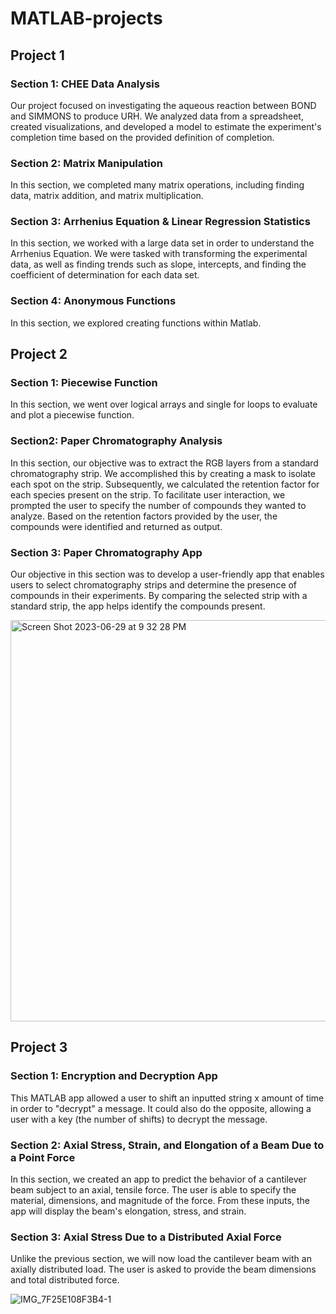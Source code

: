 # MATLAB-projects

## Project 1
### Section 1: CHEE Data Analysis

Our project focused on investigating the aqueous reaction between BOND and SIMMONS to produce URH. We analyzed data from a spreadsheet, created visualizations, and developed a model to estimate the experiment's completion time based on the provided definition of completion.

### Section 2: Matrix Manipulation

In this section, we completed many matrix operations, including finding data, matrix addition, and matrix multiplication. 

### Section 3: Arrhenius Equation & Linear Regression Statistics 

In this section, we worked with a large data set in order to understand the Arrhenius Equation. We were tasked with transforming the experimental data, as well as finding trends such as slope, intercepts, and finding the coefficient of determination for each data set.

### Section 4: Anonymous Functions

In this section, we explored creating functions within Matlab. 

## Project 2

### Section 1: Piecewise Function

In this section, we went over logical arrays and single for loops to evaluate and plot a piecewise function. 

### Section2: Paper Chromatography Analysis 

In this section, our objective was to extract the RGB layers from a standard chromatography strip. We accomplished this by creating a mask to isolate each spot on the strip. Subsequently, we calculated the retention factor for each species present on the strip. To facilitate user interaction, we prompted the user to specify the number of compounds they wanted to analyze. Based on the retention factors provided by the user, the compounds were identified and returned as output.

### Section 3: Paper Chromatography App 

Our objective in this section was to develop a user-friendly app that enables users to select chromatography strips and determine the presence of compounds in their experiments. By comparing the selected strip with a standard strip, the app helps identify the compounds present.

<img width="642" alt="Screen Shot 2023-06-29 at 9 32 28 PM" src="https://github.com/ykhan-5/MATLAB-projects/assets/131565514/d0493437-1c0b-40b5-b31b-07cfbc24ebf2">

## Project 3

### Section 1: Encryption and Decryption App 

This MATLAB app allowed a user to shift an inputted string x amount of time in order to "decrypt" a message. It could also do the opposite, allowing a user with a key (the number of shifts) to decrypt the message. 

### Section 2: Axial Stress, Strain, and Elongation of a Beam Due to a Point Force 

In this section, we created an app to predict the behavior of a cantilever beam subject to an axial, tensile force. The user is able to specify the material, dimensions, and magnitude of the force. From these inputs, the app will display the beam's elongation, stress, and strain. 

### Section 3: Axial Stress Due to a Distributed Axial Force 

Unlike the previous section, we will now load the cantilever beam with an axially distributed load. The user is asked to provide the beam dimensions and total distributed force. 

![IMG_7F25E108F3B4-1](https://github.com/ykhan-5/MATLAB-projects/assets/131565514/29bf4f5f-c9f2-4ed1-af7a-cc996a5fad62)


